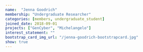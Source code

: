 ```yaml
---
name:  "Jenna Goodrich"
membership: "Undergraduate Researcher"
categories: [members, undergraduate_student]
joined_date: 2018-09-01
projects: ["GenCyber", "Michelangelo"]
interest_statement: ""
bootstrap_card_img_url: "/jenna-goodrich-bootstrapcard.jpg"
show: true
---
```

